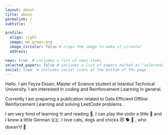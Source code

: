 ```yaml
---
layout: about
title: about
permalink: /
subtitle:

profile:
  align: right
  image: me_green.png
  image_circular: false # crops the image to make it circular
  address: 

news: true  # includes a list of news items
selected_papers: false # includes a list of papers marked as "selected={true}"
social: true  # includes social icons at the bottom of the page
---
```


Hello. I am Feyza Eksen, Master of Science student at Istanbul Technical University. I am interested in coding and Reinforcement Learning in general.

Currently I am preparing a publication related to Data Efficient Offline Reinforcement Learning and solving LeetCode problems.

I am very fond of learning 🤓 and reading 📗. I can play the violin a little :violin: and I know a little German 🇩🇪. I love cats, dogs and chicks 😻 🐕 🐥 , who doesn't! 🐾